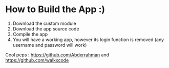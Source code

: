# How to Build the App :)

1. Download the custom module 
2. Download the app source code
3. Compile the app
4. You will have a working app, however its login function is removed (any username and password will work)

Cool peps : https://github.com/Abdxrrahman and https://github.com/walkxcode
